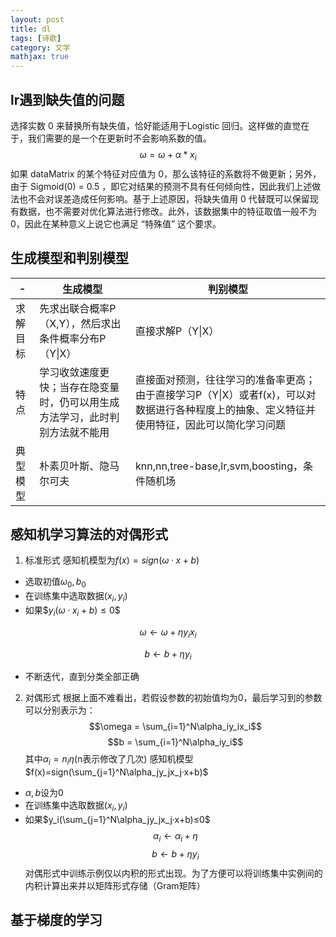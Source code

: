 ```yaml
---
layout: post
title: dl
tags: [诗歌]
category: 文学
mathjax: true
---
```

## lr遇到缺失值的问题

选择实数 0 来替换所有缺失值，恰好能适用于Logistic 回归。这样做的直觉在于，我们需要的是一个在更新时不会影响系数的值。
$$\omega = \omega + \alpha * x_i $$
如果 dataMatrix 的某个特征对应值为 0，那么该特征的系数将不做更新；另外，由于 Sigmoid(0) = 0.5 ，即它对结果的预测不具有任何倾向性，因此我们上述做法也不会对误差造成任何影响。基于上述原因，将缺失值用 0 代替既可以保留现有数据，也不需要对优化算法进行修改。此外，该数据集中的特征取值一般不为 0，因此在某种意义上说它也满足 “特殊值” 这个要求。

## 生成模型和判别模型
-|生成模型|判别模型
---|---|---
求解目标|先求出联合概率P（X,Y），然后求出条件概率分布P（Y&#124;X）|直接求解P（Y&#124;X）
特点|学习收敛速度更快；当存在隐变量时，仍可以用生成方法学习，此时判别方法就不能用|直接面对预测，往往学习的准备率更高；由于直接学习P（Y&#124;X）或者f(x)，可以对数据进行各种程度上的抽象、定义特征并使用特征，因此可以简化学习问题
典型模型|朴素贝叶斯、隐马尔可夫|knn,nn,tree-base,lr,svm,boosting，条件随机场

## 感知机学习算法的对偶形式
1. 标准形式
感知机模型为$f(x) = sign({\omega}·x+b)$
* 选取初值${\omega}_0,b_0$
* 在训练集中选取数据$(x_i,y_i)$
* 如果\$$y_i({\omega}·x_i+b)≤0$$

$$\omega\leftarrow\omega+{\eta}y_ix_i$$

$$b{\leftarrow}b+{\eta}y_i$$

* 不断迭代，直到分类全部正确

2. 对偶形式
根据上面不难看出，若假设参数的初始值均为0，最后学习到的参数可以分别表示为：
$$\omega = \sum_{i=1}^N\alpha_iy_ix_i$$
$$b = \sum_{i=1}^N\alpha_iy_i$$
其中$\alpha_i =n_i\eta$(n表示修改了几次)
感知机模型$f(x)=sign(\sum_{j=1}^N\alpha_jy_jx_j·x+b)$
* $\alpha, b$设为0
* 在训练集中选取数据$(x_i,y_i)$
* 如果$y_i(\sum_{j=1}^N\alpha_jy_jx_j·x+b)≤0$
$$\alpha_i \leftarrow\alpha_i+\eta $$
$$b \leftarrow b+\eta y_i $$
对偶形式中训练示例仅以内积的形式出现。为了方便可以将训练集中实例间的内积计算出来并以矩阵形式存储（Gram矩阵）
## 基于梯度的学习


